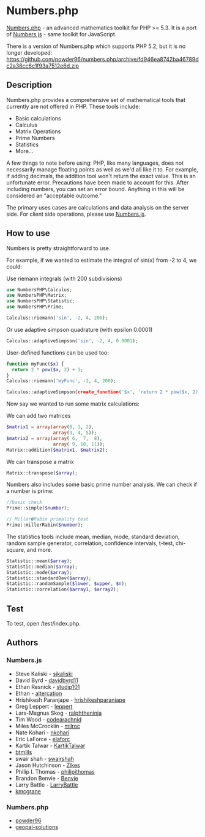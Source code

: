 # Numbers.php
[Numbers.php](https://github.com/powder96/numbers.php/) - an advanced mathematics toolkit for PHP >= 5.3. It is a port of [Numbers.js](https://github.com/sjkaliski/numbers.js/) - same toolkit for JavaScript.

There is a version of Numbers.php which supports PHP 5.2, but it is no longer developed: https://github.com/powder96/numbers.php/archive/fd946ea8742ba46789dc2a38cc6c1f93a7512e6d.zip

## Description

Numbers.php provides a comprehensive set of mathematical tools that currently are not offered in PHP. These tools include:

* Basic calculations
* Calculus
* Matrix Operations
* Prime Numbers
* Statistics
* More...

A few things to note before using: PHP, like many languages, does not necessarily manage floating points as well as we'd all like it to. For example, if adding decimals, the addition tool won't return the exact value. This is an unfortunate error. Precautions have been made to account for this. After including numbers, you can set an error bound. Anything in this will be considered an "acceptable outcome."

The primary uses cases are calculations and data analysis on the server side. For client side operations, please use [Numbers.js](https://github.com/sjkaliski/numbers.js/).

## How to use

Numbers is pretty straightforward to use.

For example, if we wanted to estimate the integral of sin(x) from -2 to 4, we could:

Use riemann integrals (with 200 subdivisions)
```php
use NumbersPHP\Calculus;
use NumbersPHP\Matrix;
use NumbersPHP\Statistic;
use NumbersPHP\Prime;

Calculus::riemann('sin', -2, 4, 200);
```

Or use adaptive simpson quadrature (with epsilon 0.0001)

```php
Calculus::adaptiveSimpson('sin', -2, 4, 0.0001);
```

User-defined functions can be used too:

```php
function myFunc($x) {
  return 2 * pow($x, 2) + 1;
}
Calculus::riemann('myFunc', -2, 4, 200);

Calculus::adaptiveSimpson(create_function('$x', 'return 2 * pow($x, 2) + 1;'), -2, 4, 0.0001);
```

Now say we wanted to run some matrix calculations:

We can add two matrices

```php
$matrix1 = array(array(0, 1, 2),
				 array(3, 4, 5));
$matrix2 = array(array( 6,  7,  8),
				 array( 9, 10, 11));
Matrix::addition($matrix1, $matrix2);
```

We can transpose a matrix

```php
Matrix::transpose($array);
```

Numbers also includes some basic prime number analysis.  We can check if a number is prime:

```php
//basic check
Prime::simple($number);

// Miller�Rabin primality test
Prime::millerRabin($number);
```

The statistics tools include mean, median, mode, standard deviation, random sample generator, correlation, confidence intervals, t-test, chi-square, and more.

```php
Statistic::mean($array);
Statistic::median($array);
Statistic::mode($array);
Statistic::standardDev($array);
Statistic::randomSample($lower, $upper, $n);
Statistic::correlation($array1, $array2);
```

## Test

To test, open /test/index.php.

## Authors

### Numbers.js

* Steve Kaliski - [sjkaliski](http://twitter.com/sjkaliski)
* David Byrd - [davidbyrd11](http://twitter.com/davidbyrd11)
* Ethan Resnick - [studip101](http://twitter.com/studip101)
* Ethan - [altercation](https://github.com/altercation)
* Hrishikesh Paranjape - [hrishikeshparanjape](https://github.com/hrishikeshparanjape)
* Greg Leppert - [leppert](https://github.com/leppert)
* Lars-Magnus Skog - [ralphtheninja](https://github.com/ralphtheninja)
* Tim Wood - [codearachnid](https://github.com/codearachnid)
* Miles McCrocklin - [milroc](https://github.com/milroc)
* Nate Kohari - [nkohari](https://github.com/nkohari)
* Eric LaForce - [elaforc](https://github.com/elaforc)
* Kartik Talwar - [KartikTalwar](https://github.com/KartikTalwar)
* [btmills](https://github.com/btmills)
* swair shah - [swairshah](https://github.com/swairshah)
* Jason Hutchinson - [Zikes](https://github.com/Zikes)
* Philip I. Thomas - [philipithomas](https://github.com/philipithomas)
* Brandon Benvie - [Benvie](https://github.com/Benvie)
* Larry Battle - [LarryBattle](https://github.com/LarryBattle)
* [kmcgrane](https://github.com/kmcgrane)

### Numbers.php

* [powder96](https://github.com/powder96/)
* [geopal-solutions](https://github.com/geopal-solutions/)